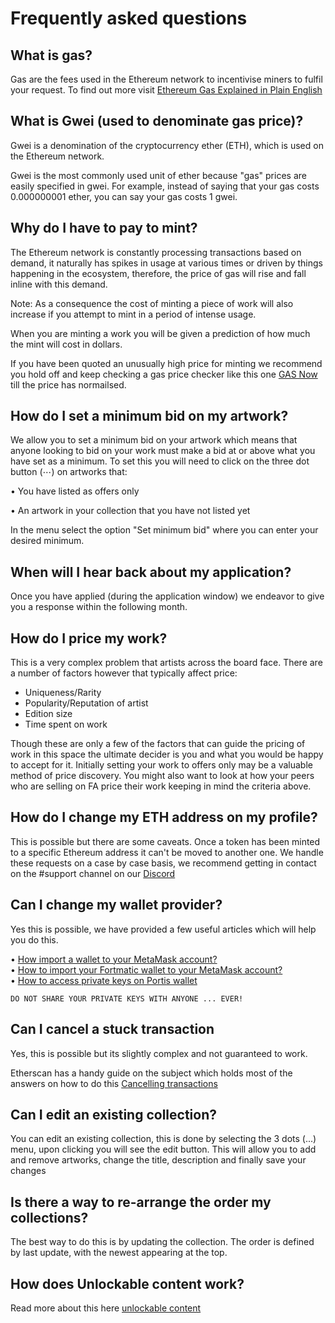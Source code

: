 # Frequently asked questions

## What is gas?
Gas are the fees used in the Ethereum network to incentivise miners to fulfil your request. To find out more visit [Ethereum Gas Explained in Plain English](https://medium.com/coinmonks/ethereum-gas-explained-in-plain-english-d9e60a699c54)

## What is Gwei (used to denominate gas price)?
Gwei is a denomination of the cryptocurrency ether (ETH), which is used on the Ethereum network.

Gwei is the most commonly used unit of ether because "gas" prices are easily specified in gwei. For example, instead of saying that your gas costs 0.000000001 ether, you can say your gas costs 1 gwei.

## Why do I have to pay to mint?
The Ethereum network is constantly processing transactions based on demand, it naturally has spikes in usage at various times or driven by things happening in the ecosystem, therefore, the price of gas will rise and fall inline with this demand.
 
Note: As a consequence the cost of minting a piece of work will also increase if you attempt to mint in a period of intense usage. 

When you are minting a work you will be given a prediction of how much the mint will cost in dollars.

If you have been quoted an unusually high price for minting we recommend you hold off and keep checking a gas price checker like this one [GAS Now](https://www.gasnow.org/) till the price has normailsed.

## How do I set a minimum bid on my artwork?
We allow you to set a minimum bid on your artwork which means that anyone looking to bid on your work must make a bid at or above what you have set as a minimum. To set this you will need to click on the three dot button (⋯) on artworks that:

• You have listed as offers only

• An artwork in your collection that you have not listed yet

In the menu select the option "Set minimum bid" where you can enter your desired minimum.

## When will I hear back about my application?
Once you have applied (during the application window) we endeavor to give you a response within the following month.

## How do I price my work?
This is a very complex problem that artists across the board face. There are a number of factors however that typically affect price:
* Uniqueness/Rarity
* Popularity/Reputation of artist
* Edition size
* Time spent on work

Though these are only a few of the factors that can guide the pricing of work in this space the ultimate decider is you and what you would be happy to accept for it. Initially setting your work to offers only may be a valuable method of price discovery. You might also want to look at how your peers who are selling on FA price their work keeping in mind the criteria above.

## How do I change my ETH address on my profile?
This is possible but there are some caveats. Once a token has been minted to a specific Ethereum address it can't be moved to another one. We handle these requests on a case by case basis, we recommend getting in contact on the #support channel on our [Discord](https://discord.gg/2whPWbq)

## Can I change my wallet provider?
Yes this is possible, we have provided a few useful articles which will help you do this.

• [How import a wallet to your MetaMask account?](https://metamask.zendesk.com/hc/en-us/articles/360015489331-How-to-import-an-Account)\
• [How to import your Fortmatic wallet to your MetaMask account?](https://dnlrmrzsnz.medium.com/how-to-import-your-fortmatic-wallet-to-your-metamask-account-468cd113218d)\
• [How to access private keys on Portis wallet](https://portis.zendesk.com/hc/en-us/articles/360013511600-How-Do-I-Access-My-Private-Keys-)

    DO NOT SHARE YOUR PRIVATE KEYS WITH ANYONE ... EVER!

## Can I cancel a stuck transaction

Yes, this is possible but its slightly complex and not guaranteed to work. 

Etherscan has a handy guide on the subject which holds most of the answers on how to do this [Cancelling transactions](https://info.etherscan.com/how-to-cancel-ethereum-pending-transactions/#replacing-cancel-pending-transactions)

## Can I edit an existing collection?
You can edit an existing collection, this is done by selecting the 3 dots (...) menu, upon clicking you will see the edit button. 
This will allow you to add and remove artworks, change the title, description and finally save your changes

## Is there a way to re-arrange the order my collections? 
The best way to do this is by updating the collection. The order is defined by last update, with the newest appearing at the top.

## How does Unlockable content work?

Read more about this here [unlockable content](/guide/unlockable-content)
